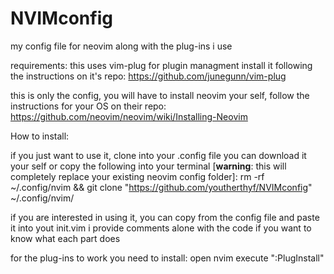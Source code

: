 # NVIMconfig
my config file for neovim along with the plug-ins i use

requirements:
this uses vim-plug for plugin managment
install it following the instructions on it's repo:
https://github.com/junegunn/vim-plug

this is only the config, you will have to install neovim your self, follow the instructions for your OS on their repo:
https://github.com/neovim/neovim/wiki/Installing-Neovim



How to install:

if you just want to use it, clone into your .config file
you can download it your self or copy the following into your terminal [**warning**: this will completely replace your existing neovim config folder]: 
rm -rf ~/.config/nvim && git clone "https://github.com/youtherthyf/NVIMconfig" ~/.config/nvim/


if you are interested in using it, you can copy from the config file and paste it into yout init.vim
i provide comments alone with the code if you want to know what each part does

for the plug-ins to work you need to install:
open nvim
execute ":PlugInstall"
